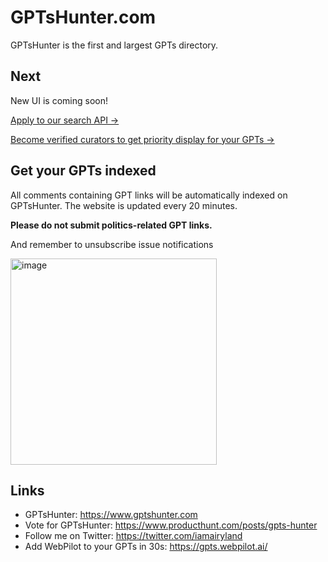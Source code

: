 # GPTsHunter.com

GPTsHunter is the first and largest GPTs directory.

## Next

New UI is coming soon!

<a target="_blank" href="https://forms.gle/9KgGyjVgKk8WcuU96">Apply to our search API →</a>  


<a target="_blank" href="https://forms.gle/VBpnhL6HgkFTveCAA">Become verified curators to get priority display for your GPTs →</a>  

## Get your GPTs indexed

All comments containing GPT links will be automatically indexed on GPTsHunter. The website is updated every 20 minutes.

**Please do not submit politics-related GPT links.** 

And remember to unsubscribe issue notifications

<img width="330" alt="image" src="https://github.com/airyland/gptshunter.com/assets/559179/f2fca9c2-0833-463a-8653-034d8e7d79ea">


## Links

* GPTsHunter: https://www.gptshunter.com
* Vote for GPTsHunter: https://www.producthunt.com/posts/gpts-hunter
* Follow me on Twitter: https://twitter.com/iamairyland
* Add WebPilot to your GPTs in 30s: https://gpts.webpilot.ai/
